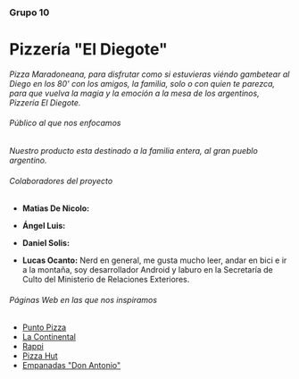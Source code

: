 
###  Grupo 10 

# Pizzería "El Diegote"

*Pizza Maradoneana, para disfrutar como si estuvieras viéndo gambetear al Diego en los 80' con los amigos, la familia, solo o con quien te parezca, para que vuelva la magia y la emoción a la mesa de los argentinos, Pizzería El Diegote.*

###### Público al que nos enfocamos 

*Nuestro producto esta destinado a la familia entera, al gran pueblo argentino.*

###### Colaboradores del proyecto 

* **Matias De Nicolo:**

* **Ángel Luis:**

* **Daniel Solis:**

* **Lucas Ocanto:** Nerd en general, me gusta mucho leer, andar en bici e ir a la montaña, soy desarrollador Android y laburo en la Secretaría de Culto del Ministerio de Relaciones Exteriores.

###### Páginas Web en las que nos inspiramos 

* [Punto Pizza](https://www.puntopizza.com.ar/)
* [La Continental](https://www.lacontinental.com/)
* [Rappi](https://www.rappi.com.ar/)
* [Pizza Hut](https://www.pizzahut.es/)
* [Empanadas "Don Antonio"](https://www.empanadasdonantonio.com/)